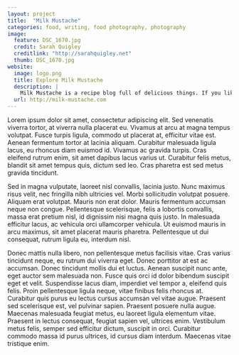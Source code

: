 ```yaml
---
layout: project
title:  "Milk Mustache"
categories: food, writing, food photography, photography
image:
  feature: DSC_1670.jpg
  credit: Sarah Quigley
  creditlink: "http://sarahquigley.net"
  thumb: DSC_1670.jpg
website:
  image: logo.png
  title: Explore Milk Mustache
  description: |
    Milk Mustache is a recipe blog full of delicious things. If you like delicious things (and who doesn't?), you should totally hang out there for a while.
  url: http://milk-mustache.com
---
```



Lorem ipsum dolor sit amet, consectetur adipiscing elit. Sed venenatis viverra tortor, at viverra nulla placerat eu. Vivamus at arcu at magna tempus volutpat. Fusce turpis ligula, commodo ut placerat at, efficitur vitae est. Aenean fermentum tortor at lacinia aliquam. Curabitur malesuada ligula lacus, eu rhoncus diam euismod id. Vivamus ac gravida turpis. Cras eleifend rutrum enim, sit amet dapibus lacus varius ut. Curabitur felis metus, blandit sit amet tempus quis, dictum sed leo. Cras pharetra est sed metus gravida tincidunt.

Sed in magna vulputate, laoreet nisl convallis, lacinia justo. Nunc maximus risus velit, nec fringilla nibh ultricies vel. Morbi sollicitudin volutpat posuere. Aliquam erat volutpat. Mauris non erat dolor. Mauris fermentum accumsan neque non congue. Pellentesque scelerisque, felis a lobortis convallis, massa erat pretium nisl, id dignissim nisi magna quis justo. In malesuada efficitur lacus, ac vehicula orci ullamcorper vehicula. Ut euismod mauris in arcu maximus, sit amet placerat mauris pharetra. Pellentesque ut dui consequat, rutrum ligula eu, interdum nisl.

Donec mattis nulla libero, non pellentesque metus facilisis vitae. Cras varius tincidunt neque, eu rutrum dui viverra eget. Donec porttitor at est ac accumsan. Donec tincidunt mollis dui et luctus. Aenean suscipit nunc ante, eget auctor sem malesuada non. Fusce quis orci id dolor bibendum suscipit eget et velit. Suspendisse lacus diam, imperdiet vel tempor a, eleifend quis felis. Proin pellentesque ligula neque, vitae finibus felis rhoncus at. Curabitur quis purus eu lectus cursus accumsan vel vitae augue. Praesent sed scelerisque est, vel pulvinar sapien. Praesent posuere nulla augue. Maecenas malesuada feugiat metus, eu laoreet ligula elementum vitae. Praesent in lectus consequat, feugiat sapien vel, ultrices enim. Vestibulum metus felis, semper sed efficitur dictum, suscipit in orci. Curabitur commodo massa id purus ultrices, id cursus diam interdum. Maecenas vitae tristique enim.
